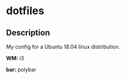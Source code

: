 # dotfiles

## Description

My config for a Ubuntu 18.04 linux distribution.

**WM:** i3

**bar:** polybar
